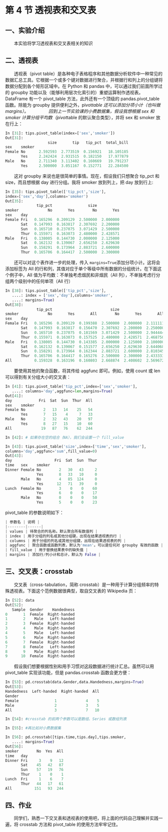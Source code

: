 # 第 4 节 透视表和交叉表

## 一、实验介绍

　　本实验将学习透视表和交叉表相关的知识

## 二、透视表

　　透视表（pivot table）是各种电子表格程序和其他数据分析软件中一种常见的数据汇总工具。它根据一个或多个键对数据进行聚合，并根据行和列上的分组键将数据分配到各个矩形区域中。在 Python 和 pandas 中，可以通过我们前面所学过的 groupby 功能以及（能够利用层次化索引的）重塑运算制作透视表。DataFrame 有一个 pivot_table 方法，此外还有一个顶级的 pandas.pivot_table 函数。除能为 groupby 提供便利之外，pivot*table 还可以添加分项小计（也叫做 margins）。 　　 　　回到上一节实验课的小费数据集，假设我想根据 sex 和 smoker 计算分组平均数（pivot*table 的默认聚合类型），并将 sex 和 smoker 放在行上：

```py
In [31]: tips.pivot_table(index=['sex','smoker'])
Out[31]: 
                   size       tip   tip_pct  total_bill
sex    smoker                                          
Female No      2.592593  2.773519  0.156921   18.105185
       Yes     2.242424  2.931515  0.182150   17.977879
Male   No      2.711340  3.113402  0.160669   19.791237
       Yes     2.500000  3.051167  0.152771   22.284500 
```

　　这对 groupby 来说也是很简单的事情。现在，假设我们只想聚合 tip_pct 和 size，而且想根据 day 进行分组。我将 smoker 放到列上，把 day 放到行上:

```py
In [35]: tips.pivot_table(['tip_pct','size'],
index=['sex','day'],columns='smoker')
Out[35]: 
              tip_pct                size          
smoker             No       Yes        No       Yes
sex    day                                         
Female Fri   0.165296  0.209129  2.500000  2.000000
       Sat   0.147993  0.163817  2.307692  2.200000
       Sun   0.165710  0.237075  3.071429  2.500000
       Thur  0.155971  0.163073  2.480000  2.428571
Male   Fri   0.138005  0.144730  2.000000  2.125000
       Sat   0.162132  0.139067  2.656250  2.629630
       Sun   0.158291  0.173964  2.883721  2.600000
       Thur  0.165706  0.164417  2.500000  2.300000 
```

　　还可以对这个表作进一步的处理，传入 `margins=True`添加分项小计。这将会添加标签为 All 的行和列，其值对应于单个等级中所有数据的分组统计。在下面这个例子中，All 值为平均数：不单独考虑烟民和非烟民（All 列），不单独考虑行分组两个级别中的任何单项（All 行）

```py
In [38]: tips.pivot_table(['tip_pct','size'],
   ....: index = ['sex','day'],columns='smoker',
   ....: margins=True)
Out[38]: 
              tip_pct                          size                    
smoker             No       Yes       All        No       Yes       All
sex    day                                                             
Female Fri   0.165296  0.209129  0.199388  2.500000  2.000000  2.111111
       Sat   0.147993  0.163817  0.156470  2.307692  2.200000  2.250000
       Sun   0.165710  0.237075  0.181569  3.071429  2.500000  2.944444
       Thur  0.155971  0.163073  0.157525  2.480000  2.428571  2.468750
Male   Fri   0.138005  0.144730  0.143385  2.000000  2.125000  2.100000
       Sat   0.162132  0.139067  0.151577  2.656250  2.629630  2.644068
       Sun   0.158291  0.173964  0.162344  2.883721  2.600000  2.810345
       Thur  0.165706  0.164417  0.165276  2.500000  2.300000  2.433333
All          0.159328  0.163196  0.160803  2.668874  2.408602  2.569672 
```

　　要使用其他的聚合函数，将其传给 aggfunc 即可。例如，使用 count 或 len 可以得到有关分组大小的交叉表：

```py
In [41]: tips.pivot_table('tip_pct',index=['sex','smoker'],
   ....: columns='day',aggfunc=len,margins=True)
Out[41]: 
day            Fri  Sat  Sun  Thur  All
sex    smoker                          
Female No        2   13   14    25   54
       Yes       7   15    4     7   33
Male   No        2   32   43    20   97
       Yes       8   27   15    10   60
All             19   87   76    62  244

In [42]: # 如果存在空的组合（NA），我们会设置一个 fill_value

In [43]: tips.pivot_table('size',index=['time','sex','smoker'],
columns='day',aggfunc='sum',fill_value=0)
Out[43]: 
day                   Fri  Sat  Sun  Thur
time   sex    smoker                     
Dinner Female No        2   30   43     2
              Yes       8   33   10     0
       Male   No        4   85  124     0
              Yes      12   71   39     0
Lunch  Female No        3    0    0    60
              Yes       6    0    0    17
       Male   No        0    0    0    50
              Yes       5    0    0    23 
```

pivot_table 的参数说明如下：

```py
| 参数名 | 说明 |
|--------|------|
| values | 待聚合的列名称。默认聚合所有数值列 |
| index | 用于分组的列名或其他分组键，出现在结果透视表的行 |
| columns | 用于分组的列名或其他分组键，出现在结果透视表的列 |
| aggfunc | 聚合函数或函数列表，默认为'mean'。可以是任何对 groupby 有效的函数 |
| fill_value | 用于替换结果表中的缺失值 |
| margins | 添加行/列小计和总计，默认为 False |
```

## 三、交叉表：crosstab

　　交叉表（cross-tabulation，简称 crosstab）是一种用于计算分组频率的特殊透视表。下面这个范例数据很典型，取自交叉表的 Wikipedia 页：

```py
In [52]: data
Out[52]: 
   Sample  Gender    Handedness
0       1  Female  Right-handed
1       2    Male   Left-handed
2       3  Female  Right-handed
3       4    Male  Right-handed
4       5    Male   Left-handed
5       6    Male  Right-handed
6       7  Female  Right-handed
7       8  Female   Left-handed
8       9    Male  Right-handed
9      10  Female  Right-handed 
```

　　假设我们想要根据性别和用手习惯对这段数据进行统计汇总。虽然可以用 pivot_table 实现该功能，但是 pandas.crosstab 函数会更方便：

```py
In [53]: pd.crosstab(data.Gender,data.Handedness,margins=True)
Out[53]: 
Handedness  Left-handed  Right-handed  All
Gender                                    
Female                1             4    5
Male                  2             3    5
All                   3             7   10

In [54]: #crosstab 的前两个参数可以是数组、Series 或数组列表

In [55]: #再比如对小费数据集

In [56]: pd.crosstab([tips.time,tips.day],tips.smoker,
   ....: margins=True)
Out[56]: 
smoker        No  Yes  All
time   day                
Dinner Fri     3    9   12
       Sat    45   42   87
       Sun    57   19   76
       Thur    1    0    1
Lunch  Fri     1    6    7
       Thur   44   17   61
All          151   93  244 
```

## 四、作业

　　同学们，熟悉一下交叉表和透视表的使用吧，将上面的代码自己理解并实践一遍，将 crosstab 方法和 pivot_table 的使用方法牢牢记住。
